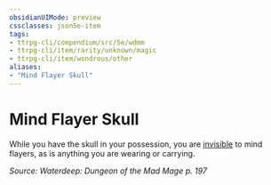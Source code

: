 ```yaml
---
obsidianUIMode: preview
cssclasses: json5e-item
tags:
- ttrpg-cli/compendium/src/5e/wdmm
- ttrpg-cli/item/rarity/unknown/magic
- ttrpg-cli/item/wondrous/other
aliases: 
- "Mind Flayer Skull"
---
```

# Mind Flayer Skull



While you have the skull in your possession, you are [invisible](/3-Mechanics/CLI/Rules/conditions.md#Invisible) to mind flayers, as is anything you are wearing or carrying.

*Source: Waterdeep: Dungeon of the Mad Mage p. 197*